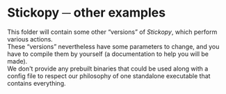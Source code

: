 # Stickopy ─ other examples

This folder will contain some other “versions” of *Stickopy*, which perform various actions.  
These “versions” nevertheless have some parameters to change, and you have to compile them by yourself (a documentation to help you will be made).  
We don't provide any prebuilt binaries that could be used along with a config file to respect our philosophy of one standalone executable that contains everything.